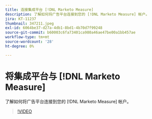 ```yaml
---
title: 连接集成平台 [!DNL Marketo Measure]
description: 了解如何将广告平台连接到您的 [!DNL Marketo Measure] 帐户。
jira: KT-11237
thumbnail: 347211.jpeg
exl-id: 6064be37-d27a-4db1-8bd1-4b70d7f99248
source-git-commit: b60003c6fa73401ca980a46ae47be00a1bb457ae
workflow-type: tm+mt
source-wordcount: '28'
ht-degree: 0%

---
```


# 将集成平台与 [!DNL Marketo Measure]

了解如何将广告平台连接到您的 [!DNL Marketo Measure] 帐户。

>[!VIDEO](https://video.tv.adobe.com/v/347211/?quality=12&learn=on)
